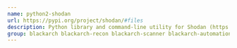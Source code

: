 ```yaml
---
name: python2-shodan
url: https://pypi.org/project/shodan/#files
description: Python library and command-line utility for Shodan (https://developer.
group: blackarch blackarch-recon blackarch-scanner blackarch-automation
---
```

